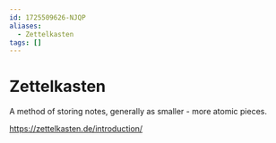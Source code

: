 ```yaml
---
id: 1725509626-NJQP
aliases:
  - Zettelkasten
tags: []
---
```


# Zettelkasten

A method of storing notes, generally as smaller - more atomic pieces.

https://zettelkasten.de/introduction/
